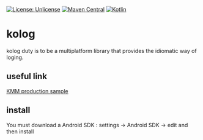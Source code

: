 [![License: Unlicense](https://img.shields.io/github/license/ufoss-org/kolog)](http://unlicense.org/)
[![Maven Central](https://img.shields.io/maven-central/v/org.ufoss.kolog/kolog)](https://search.maven.org/artifact/org.ufoss.kolog/kolog)
[![Kotlin](https://img.shields.io/badge/kotlin-1.7.10-blue.svg?logo=kotlin)](http://kotlinlang.org)

# kolog

kolog duty is to be a multiplatform library that provides the idiomatic way of loging.

## useful link
[KMM production sample](https://github.com/Kotlin/kmm-production-sample)

## install
You must download a Android SDK : settings -> Android SDK -> edit and then install
